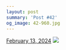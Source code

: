 ```yaml
---
layout: post
summary: 'Post #42'
og_image: 42-960.jpg
---
```


<p>
  <time>
    <a href="/42">February 13, 2024</a>
  </time>
  <a href="/42">
    <img src="{{ site.assets_url }}/42-480.jpg" srcset="{{ site.assets_url }}/42-240.jpg 240w, {{ site.assets_url }}/42-480.jpg 480w, {{ site.assets_url }}/42-720.jpg 720w, {{ site.assets_url }}/42-960.jpg 960w" sizes="(min-width: 700px) 50vw, calc(100vw - 2rem)" />
  </a>
</p>
